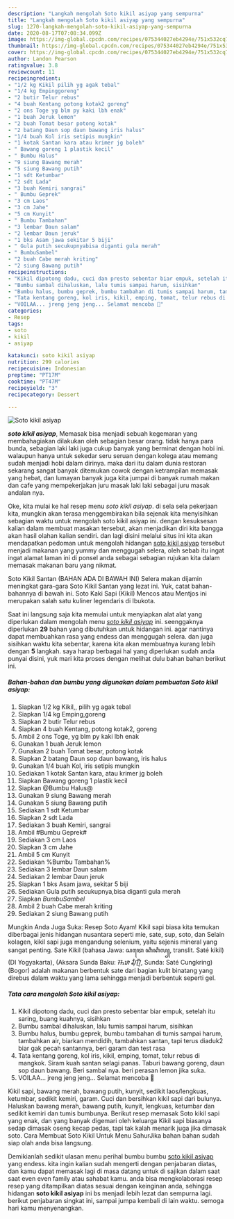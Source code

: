 ```yaml
---
description: "Langkah mengolah Soto kikil asiyap yang sempurna"
title: "Langkah mengolah Soto kikil asiyap yang sempurna"
slug: 1270-langkah-mengolah-soto-kikil-asiyap-yang-sempurna
date: 2020-08-17T07:08:34.099Z
image: https://img-global.cpcdn.com/recipes/075344027eb4294e/751x532cq70/soto-kikil-asiyap-foto-resep-utama.jpg
thumbnail: https://img-global.cpcdn.com/recipes/075344027eb4294e/751x532cq70/soto-kikil-asiyap-foto-resep-utama.jpg
cover: https://img-global.cpcdn.com/recipes/075344027eb4294e/751x532cq70/soto-kikil-asiyap-foto-resep-utama.jpg
author: Landon Pearson
ratingvalue: 3.8
reviewcount: 11
recipeingredient:
- "1/2 kg Kikil pilih yg agak tebal"
- "1/4 kg Empinggoreng"
- "2 butir Telur rebus"
- "4 buah Kentang potong kotak2 goreng"
- "2 ons Toge yg blm py kaki lbh enak"
- "1 buah Jeruk lemon"
- "2 buah Tomat besar potong kotak"
- "2 batang Daun sop daun bawang iris halus"
- "1/4 buah Kol iris setipis mungkin"
- "1 kotak Santan kara atau krimer jg boleh"
- " Bawang goreng 1 plastik kecil"
- " Bumbu Halus"
- "9 siung Bawang merah"
- "5 siung Bawang putih"
- "1 sdt Ketumbar"
- "2 sdt Lada"
- "3 buah Kemiri sangrai"
- " Bumbu Geprek"
- "3 cm Laos"
- "3 cm Jahe"
- "5 cm Kunyit"
- " Bumbu Tambahan"
- "3 lembar Daun salam"
- "2 lembar Daun jeruk"
- "1 bks Asam jawa sekitar 5 biji"
- " Gula putih secukupnyabisa diganti gula merah"
- " BumbuSambel"
- "2 buah Cabe merah kriting"
- "2 siung Bawang putih"
recipeinstructions:
- "Kikil dipotong dadu, cuci dan presto sebentar biar empuk, setelah itu saring, buang kuahnya, sisihkan"
- "Bumbu sambal dihaluskan, lalu tumis sampai harum, sisihkan"
- "Bumbu halus, bumbu geprek, bumbu tambahan di tumis sampai harum, tambahkan air, biarkan mendidih, tambahkan santan, tapi terus diaduk2 biar gak pecah santannya, beri garam dan test rasa"
- "Tata kentang goreng, kol iris, kikil, emping, tomat, telur rebus di mangkok. Siram kuah santan selagi panas. Taburi bawang goreng, daun sop daun bawang. Beri sambal nya. beri perasan lemon jika suka."
- "VOILAA... jreng jeng jeng... Selamat mencoba 🤗"
categories:
- Resep
tags:
- soto
- kikil
- asiyap

katakunci: soto kikil asiyap 
nutrition: 299 calories
recipecuisine: Indonesian
preptime: "PT17M"
cooktime: "PT47M"
recipeyield: "3"
recipecategory: Dessert

---
```



![Soto kikil asiyap](https://img-global.cpcdn.com/recipes/075344027eb4294e/751x532cq70/soto-kikil-asiyap-foto-resep-utama.jpg)

<b><i>soto kikil asiyap</i></b>, Memasak bisa menjadi sebuah kegemaran yang membahagiakan dilakukan oleh sebagian besar orang. tidak hanya para bunda, sebagian laki laki juga cukup banyak yang berminat dengan hobi ini. walaupun hanya untuk sekedar seru seruan dengan kolega atau memang sudah menjadi hobi dalam dirinya. maka dari itu dalam dunia restoran sekarang sangat banyak ditemukan cowok dengan ketrampilan memasak yang hebat, dan lumayan banyak juga kita jumpai di banyak rumah makan dan cafe yang mempekerjakan juru masak laki laki sebagai juru masak andalan nya.

Oke, kita mulai ke hal resep menu <i>soto kikil asiyap</i>. di sela sela pekerjaan kita, mungkin akan terasa menggembirakan bila sejenak kita menyisihkan sebagian waktu untuk mengolah soto kikil asiyap ini. dengan kesuksesan kalian dalam membuat masakan tersebut, akan menjadikan diri kita bangga akan hasil olahan kalian sendiri. dan lagi disini melalui situs ini kita akan mendapatkan pedoman untuk mengolah hidangan <u>soto kikil asiyap</u> tersebut menjadi makanan yang yummy dan menggugah selera, oleh sebab itu ingat ingat alamat laman ini di ponsel anda sebagai sebagian rujukan kita dalam memasak makanan baru yang nikmat.

Soto Kikil Santan (BAHAN ADA DI BAWAH INI) Selera makan dijamin meningkat gara-gara Soto Kikil Santan yang lezat ini. Yuk, catat bahan-bahannya di bawah ini. Soto Kaki Sapi (Kikil) Mencos atau Mentjos ini merupakan salah satu kuliner legendaris di Ibukota.


Saat ini langsung saja kita memulai untuk menyiapkan alat alat yang diperlukan dalam mengolah menu <u><i>soto kikil asiyap</i></u> ini. seenggaknya diperlukan <b>29</b> bahan yang dibutuhkan untuk hidangan ini. agar nantinya dapat membuahkan rasa yang endess dan menggugah selera. dan juga sisihkan waktu kita sebentar, karena kita akan membuatnya kurang lebih dengan <b>5</b> langkah. saya harap berbagai hal yang diperlukan sudah anda punyai disini, yuk mari kita proses dengan melihat dulu bahan bahan berikut ini.

<!--inarticleads1-->

##### Bahan-bahan dan bumbu yang digunakan dalam pembuatan Soto kikil asiyap:

1. Siapkan 1/2 kg Kikil,, pilih yg agak tebal
1. Siapkan 1/4 kg Emping,goreng
1. Siapkan 2 butir Telur rebus
1. Siapkan 4 buah Kentang, potong kotak2, goreng
1. Ambil 2 ons Toge, yg blm py kaki lbh enak
1. Gunakan 1 buah Jeruk lemon
1. Gunakan 2 buah Tomat besar, potong kotak
1. Siapkan 2 batang Daun sop daun bawang, iris halus
1. Gunakan 1/4 buah Kol, iris setipis mungkin
1. Sediakan 1 kotak Santan kara, atau krimer jg boleh
1. Siapkan  Bawang goreng 1 plastik kecil
1. Siapkan  @Bumbu Halus@
1. Gunakan 9 siung Bawang merah
1. Gunakan 5 siung Bawang putih
1. Sediakan 1 sdt Ketumbar
1. Siapkan 2 sdt Lada
1. Sediakan 3 buah Kemiri, sangrai
1. Ambil  #Bumbu Geprek#
1. Sediakan 3 cm Laos
1. Siapkan 3 cm Jahe
1. Ambil 5 cm Kunyit
1. Sediakan  %Bumbu Tambahan%
1. Sediakan 3 lembar Daun salam
1. Sediakan 2 lembar Daun jeruk
1. Siapkan 1 bks Asam jawa, sekitar 5 biji
1. Sediakan  Gula putih secukupnya,bisa diganti gula merah
1. Siapkan  $BumbuSambel$
1. Ambil 2 buah Cabe merah kriting
1. Sediakan 2 siung Bawang putih


Mungkin Anda Juga Suka: Resep Soto Ayam! Kikil sapi biasa kita temukan diberbagai jenis hidangan nusantara seperti mie, sate, sup, soto, dan Selain kolagen, kikil sapi juga mengandung selenium, yaitu sejenis mineral yang sangat penting. Sate Kikil (bahasa Jawa: ꦱꦠꦺ ꦏꦶꦏꦶꦭ꧀, translit. Saté kikil) (DI Yogyakarta), (Aksara Sunda Baku: ᮞᮒᮦ ᮎᮥᮀᮊᮢᮤᮀ, Sunda: Saté Cungkring) (Bogor) adalah makanan berbentuk sate dari bagian kulit binatang yang direbus dalam waktu yang lama sehingga menjadi berbentuk seperti gel. 

<!--inarticleads2-->

##### Tata cara mengolah Soto kikil asiyap:

1. Kikil dipotong dadu, cuci dan presto sebentar biar empuk, setelah itu saring, buang kuahnya, sisihkan
1. Bumbu sambal dihaluskan, lalu tumis sampai harum, sisihkan
1. Bumbu halus, bumbu geprek, bumbu tambahan di tumis sampai harum, tambahkan air, biarkan mendidih, tambahkan santan, tapi terus diaduk2 biar gak pecah santannya, beri garam dan test rasa
1. Tata kentang goreng, kol iris, kikil, emping, tomat, telur rebus di mangkok. Siram kuah santan selagi panas. Taburi bawang goreng, daun sop daun bawang. Beri sambal nya. beri perasan lemon jika suka.
1. VOILAA... jreng jeng jeng... Selamat mencoba 🤗


Kikil sapi, bawang merah, bawang putih, kunyit, sedikit laos/lengkuas, ketumbar, sedikit kemiri, garam. Cuci dan bersihkan kikil sapi dari bulunya. Haluskan bawang merah, bawang putih, kunyit, lengkuas, ketumbar dan sedikit kemiri dan tumis bumbunya. Berikut resep memasak Soto kikil sapi yang enak, dan yang banyak digemari oleh keluarga Kikil sapi biasanya sedap dimasak oseng kecap pedas, tapi tak kalah menarik juga jika dimasak soto. Cara Membuat Soto Kikil Untuk Menu SahurJika bahan bahan sudah siap olah anda bisa langsung. 

Demikianlah sedikit ulasan menu perihal bumbu bumbu <u>soto kikil asiyap</u> yang endess. kita ingin kalian sudah mengerti dengan penjabaran diatas, dan kamu dapat memasak lagi di masa datang untuk di sajikan dalam saat saat even even family atau sahabat kamu. anda bisa mengkolaborasi resep resep yang ditampilkan diatas sesuai dengan keinginan anda, sehingga hidangan <b>soto kikil asiyap</b> ini bs menjadi lebih lezat dan sempurna lagi. berikut penjabaran singkat ini, sampai jumpa kembali di lain waktu. semoga hari kamu menyenangkan.
